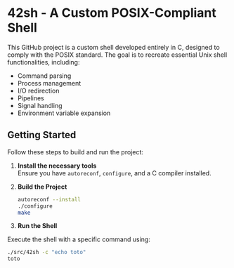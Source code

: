 # 42sh - A Custom POSIX-Compliant Shell

This GitHub project is a custom shell developed entirely in C, designed to comply with the POSIX standard. The goal is to recreate essential Unix shell functionalities, including:

- Command parsing
- Process management
- I/O redirection
- Pipelines
- Signal handling
- Environment variable expansion

## Getting Started

Follow these steps to build and run the project:

1. **Install the necessary tools**  
   Ensure you have `autoreconf`, `configure`, and a C compiler installed.

2. **Build the Project**

   ```bash
   autoreconf --install
   ./configure
   make

3. **Run the Shell**

  Execute the shell with a specific command using:

  ```bash
  ./src/42sh -c "echo toto"
  toto
